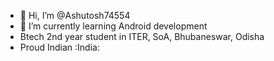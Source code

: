 - 👋 Hi, I’m @Ashutosh74554
- 🌱 I’m currently learning Android development
- Btech 2nd year student in ITER, SoA, Bhubaneswar, Odisha
- Proud Indian :India:
<!---
Ashutosh74554/Ashutosh74554 is a ✨ special ✨ repository because its `README.md` (this file) appears on your GitHub profile.
You can click the Preview link to take a look at your changes.
--->
